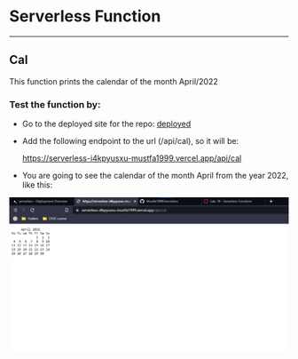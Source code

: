 # Serverless Function

---
## Cal

This function prints the calendar of the month April/2022

### Test the function by:

- Go to the deployed site for the repo: [deployed](https://serverless-i4kpyusxu-mustfa1999.vercel.app)

- Add the following endpoint to the url (/api/cal), so it will be:

    https://serverless-i4kpyusxu-mustfa1999.vercel.app/api/cal

- You are going to see the calendar of the month April from the year 2022, like this:

![img](./test1.png )


